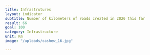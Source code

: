 ```yaml
---
title: Infrastrutures
layout: indicator
subtitle: Number of kilometers of roads created in 2020 this far
result: 66
goal: 100
category: Infrastructure
unit: Km
image: "/uploads/cashew_16.jpg"

---
```


